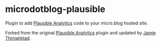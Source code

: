 # microdotblog-plausible

Plugin to add [Plausible Analytics](https://plausible.io/) code to your micro.blog hosted site. 

Forked from the original [Plausible Analytics](https://github.com/LukasRos/plugin-plausible) plugin and updated by [Jamie Thingelstad](https://www.thingelstad.com).
